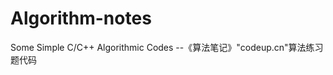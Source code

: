 # Algorithm-notes
Some Simple C/C++ Algorithmic Codes
                        --《算法笔记》"codeup.cn"算法练习题代码
